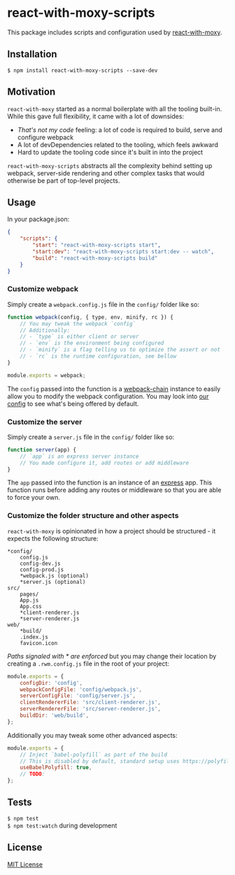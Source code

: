 # react-with-moxy-scripts

This package includes scripts and configuration used by [react-with-moxy](https://github.com/moxystudio/react-with-moxy).


## Installation

`$ npm install react-with-moxy-scripts --save-dev`


## Motivation

`react-with-moxy` started as a normal boilerplate with all the tooling built-in. While this gave full flexibility, it came with a lot of downsides:

- *That's not my code* feeling: a lot of code is required to build, serve and configure webpack
- A lot of devDependencies related to the tooling, which feels awkward
- Hard to update the tooling code since it's built in into the project


`react-with-moxy-scripts` abstracts all the complexity behind setting up webpack, server-side rendering and other complex tasks that would otherwise be part of top-level projects.


## Usage

In your package.json:

```json
{
    "scripts": {
        "start": "react-with-moxy-scripts start",
        "start:dev": "react-with-moxy-scripts start:dev -- watch",
        "build": "react-with-moxy-scripts build"
    }
}
```


### Customize webpack

Simply create a `webpack.config.js` file in the `config/` folder like so:

```js
function webpack(config, { type, env, minify, rc }) {
    // You may tweak the webpack `config`
    // Additionally:
    // - `type` is either client or server
    // - `env` is the environment being configured
    // - `minify` is a flag telling us to optimize the assert or not
    // - `rc` is the runtime configuration, see bellow
}

module.exports = webpack;
```

The `config` passed into the function is a [webpack-chain](https://github.com/mozilla-neutrino/webpack-chain) instance to easily allow you to modify the webpack configuration. You may look into [our config](TODO) to see what's being offered by default.


### Customize the server


Simply create a `server.js` file in the `config/` folder like so:

```js
function server(app) {
    // `app` is an express server instance
    // You made configure it, add routes or add middleware
}
```

The `app` passed into the function is an instance of an [express](https://expressjs.com) app. This function runs before adding any routes or middleware so that you are able to force your own.


### Customize the folder structure and other aspects

`react-with-moxy` is opinionated in how a project should be structured - it expects the following structure:

```
*config/
    config.js
    config-dev.js
    config-prod.js
    *webpack.js (optional)
    *server.js (optional)
src/
    pages/
    App.js
    App.css
    *client-renderer.js
    *server-renderer.js
web/
    *build/
    .index.js
    favicon.icon
```

*Paths signaled with * are enforced* but you may change their location by creating a `.rwm.config.js` file in the root of your project:

```js
module.exports = {
    configDir: 'config',
    webpackConfigFile: 'config/webpack.js',
    serverConfigFile: 'config/server.js',
    clientRendererFile: 'src/client-renderer.js',
    serverRendererFile: 'src/server-renderer.js',
    buildDir: 'web/build',
};
```

Additionally you may tweak some other advanced aspects:

```js
module.exports = {
    // Inject `babel-polyfill` as part of the build
    // This is disabled by default, standard setup uses https://polyfill.io
    useBabelPolyfill: true,
    // TODO:
};
```


## Tests

`$ npm test`   
`$ npm test:watch` during development


## License

[MIT License](http://opensource.org/licenses/MIT)
